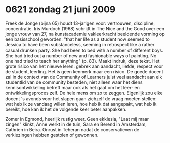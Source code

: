 # 0621 zondag 21 juni 2009
Freek de Jonge (bijna 65) houdt 13-jarigen voor: vertrouwen, discipline, concentratie. Iris Murdoch (1968) schrijft in The Nice and the Good over een jonge vrouw van 27, na kunstacademie vakleerkracht beeldende vorming op een basisschool geworden: "that her life as a student now seemed to Jessica to have been substanceless, seeming in retrospect like a rather casual drunken party. She had been to bed with a number of different boys. She had tried out a number of new and fashionable ways of painting. No one had tried to teach her anything" (p. 83). Maakt indruk, deze tekst. Het grote risico van het nieuwe leren: gebrek aan aandacht, liefde, respect voor de student, leerling. Het is geen kenmerk maar een risico. De goede docent zal in de context van de Community of Learners juist veel aandacht aan elk studentlid van de community besteden, niet alleen waar het diens kennisontwikkeling betreft maar ook als het gaat om het leer- en ontwikkelingsproces zelf. De hele mens om zo te zeggen. Eigenlijk zou elke docent 's avonds voor het slapen gaan zichzelf de vraag moeten stellen: wat heb ik ze vandaag willen leren, hoe heb ik dat aangepakt, wat heb ik bereikt, hoe kan ik het de volgende keer beter aanpakken. 

Zomer in Egmond, heerlijk rustig weer. Geen ekklesia, "Laat mij maar zingen" klinkt, Anne werkt in de tuin, Sara en Berend in Amsterdam, Cathrien in Beira. Onrust in Teheran nadat de conservatieven de verkiezingen hebben gestolen of gewonnen. 